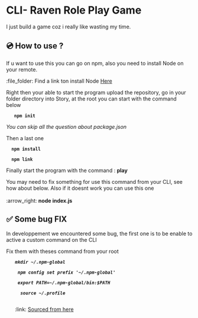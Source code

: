 # CLI- Raven Role Play Game

<p> I just build a game coz i really like wasting my time.</p>



## :cd: How to use ?

<p> If u want to use this you can go on npm, also you need to install Node on your remote. </p>

<p>  :file_folder: Find a link ton install Node <a href="https://tecadmin.net/install-latest-nodejs-npm-on-ubuntu/"> Here </a></p>

<p> Right then your able to start the program upload the repository, go in your folder directory into Story, at the root you can start with the command below </p>

<p><b><pre><code>   npm init</pre></code> </b></p>

<p><i> You can skip all the question about package.json</i> </p>

<p> Then a last one </p>

<p> <b><pre><code>  npm install </pre></code></b></p>

<p> <b><pre><code>  npm link </pre></code></b></p>

<p> Finally start the program with the command : <b> play </b></p>

<p> You may need to fix something for use this command from your CLI, see how about below. Also if it doesnt work you can use this one <br>  <br>:arrow_right: <b> node index.js </b></p>

##  :white_check_mark: Some bug FIX


<p> In developpement we encountered some bug, the first one is to be enable to active a custom command on the CLI </p>

<p> Fix them with theses command from your root </p>

<ul>

<pre><code><li><b><i>mkdir ~/.npm-global</b></i></li></pre></code>
<pre><code><li> <b><i>npm config set prefix '~/.npm-global'</b></i></li></pre></code>
<pre><code><li> <b><i>export PATH=~/.npm-global/bin:$PATH</b></i></li></pre></code>
<pre><code><li> <b><i> source ~/.profile </b></i></li><br></pre></code>

<p> :link: <a href="https://docs.npmjs.com/resolving-eacces-permissions-errors-when-installing-packages-globally"> Sourced from here </a></p>

</ul>
